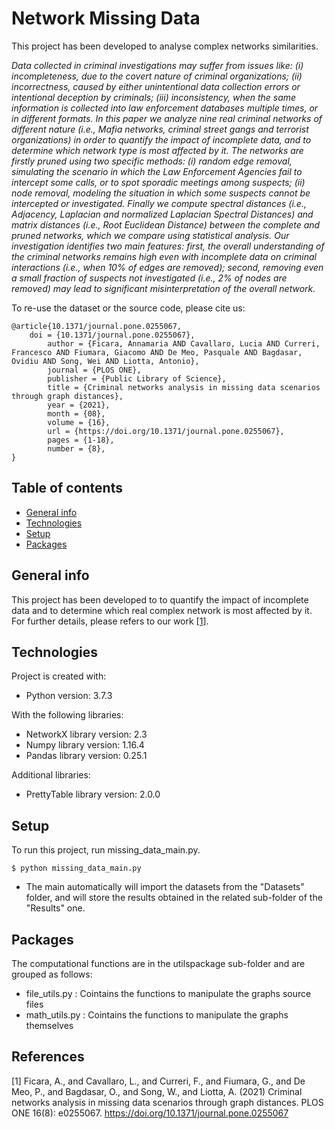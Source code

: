 # Network Missing Data

This project has been developed to analyse complex networks similarities.

_Data collected in criminal investigations may suffer from issues like: (i) incompleteness, due to the covert nature of criminal organizations; (ii) incorrectness, caused by either unintentional data collection errors or intentional deception by criminals; (iii) inconsistency, when the same information is collected into law enforcement databases multiple times, or in different formats. In this paper we analyze nine real criminal networks of different nature (i.e., Mafia networks, criminal street gangs and terrorist organizations) in order to quantify the impact of incomplete data, and to determine which network type is most affected by it. The networks are firstly pruned using two specific methods: (i) random edge removal, simulating the scenario in which the Law Enforcement Agencies fail to intercept some calls, or to spot sporadic meetings among suspects; (ii) node removal, modeling the situation in which some suspects cannot be intercepted or investigated. Finally we compute spectral distances (i.e., Adjacency, Laplacian and normalized Laplacian Spectral Distances) and matrix distances (i.e., Root Euclidean Distance) between the complete and pruned networks, which we compare using statistical analysis. Our investigation identifies two main features: first, the overall understanding of the criminal networks remains high even with incomplete data on criminal interactions (i.e., when 10% of edges are removed); second, removing even a small fraction of suspects not investigated (i.e., 2% of nodes are removed) may lead to significant misinterpretation of the overall network._

To re-use the dataset or the source code, please cite us:

```
@article{10.1371/journal.pone.0255067,
	doi = {10.1371/journal.pone.0255067},
    	author = {Ficara, Annamaria AND Cavallaro, Lucia AND Curreri, Francesco AND Fiumara, Giacomo AND De Meo, Pasquale AND Bagdasar, Ovidiu AND Song, Wei AND Liotta, Antonio},
    	journal = {PLOS ONE},
    	publisher = {Public Library of Science},
    	title = {Criminal networks analysis in missing data scenarios through graph distances},
    	year = {2021},
    	month = {08},
    	volume = {16},
    	url = {https://doi.org/10.1371/journal.pone.0255067},
    	pages = {1-18},
    	number = {8},
}
```


## Table of contents
* [General info](#general-info)
* [Technologies](#technologies)
* [Setup](#setup)
* [Packages](#packages)

## General info
This project has been developed to to quantify the impact of incomplete data and to determine which real complex network is most affected by it. For further details, please refers to our work [[1]](#1).
	
## Technologies
Project is created with:
* Python version: 3.7.3

With the following libraries:
* NetworkX library version: 2.3
* Numpy library version: 1.16.4
* Pandas library version: 0.25.1

Additional libraries:
* PrettyTable library version: 2.0.0
	
## Setup
To run this project, run missing_data_main.py. 
```
$ python missing_data_main.py
```

* The main automatically will import the datasets from the "Datasets" folder, and will store the results obtained in the related sub-folder of the "Results" one.

## Packages
The computational functions are in the utilspackage sub-folder and are grouped as follows:
* file_utils.py : Cointains the functions to manipulate the graphs source files
* math_utils.py : Cointains the functions to manipulate the graphs themselves

## References

<a id="1">[1]</a> 
Ficara, A., and Cavallaro, L., and Curreri, F., and Fiumara, G., and De Meo, P., and Bagdasar, O., and Song, W., and Liotta, A. (2021) 
Criminal networks analysis in missing data scenarios through graph distances.
PLOS ONE 16(8): e0255067. https://doi.org/10.1371/journal.pone.0255067 
